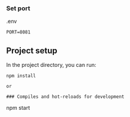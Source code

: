 ### Set port
.env
```
PORT=8081
```

## Project setup

In the project directory, you can run:

```
npm install

or

### Compiles and hot-reloads for development

```
npm start
